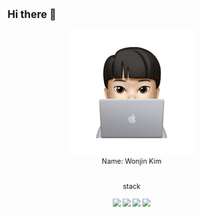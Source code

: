 ## Hi there 👋

<div align="center">
  <img src="./assets/dvlpr_memoji.png" width="256px" alt="dvlpr_memoji" />
</div>

<div align="center">
  Name: Wonjin Kim
</div>

<br>
<br>

<div align="center">
  stack
</div>

<br>

<div align="center">
  <img src="https://img.shields.io/badge/react-20232a.svg?style=for-the-badge&logo=react&logoColor=%2361DAFB" />
  <img src="https://img.shields.io/badge/html5-20232a.svg?style=for-the-badge&logo=html5&logoColor=%23E34F26" />
  <img src="https://img.shields.io/badge/css3-20232a.svg?style=for-the-badge&logo=css3&logoColor=%231572B6" />
  <img src="https://img.shields.io/badge/javascript-20232a.svg?style=for-the-badge&logo=javascript&logoColor=%23F7DF1E">


</div>

<!--
**lingard09/lingard09** is a ✨ _special_ ✨ repository because its `README.md` (this file) appears on your GitHub profile.

Here are some ideas to get you started:

- 🔭 I’m currently working on ...
- 🌱 I’m currently learning ...
- 👯 I’m looking to collaborate on ...
- 🤔 I’m looking for help with ...
- 💬 Ask me about ...
- 📫 How to reach me: ...
- 😄 Pronouns: ...
- ⚡ Fun fact: ...
-->

